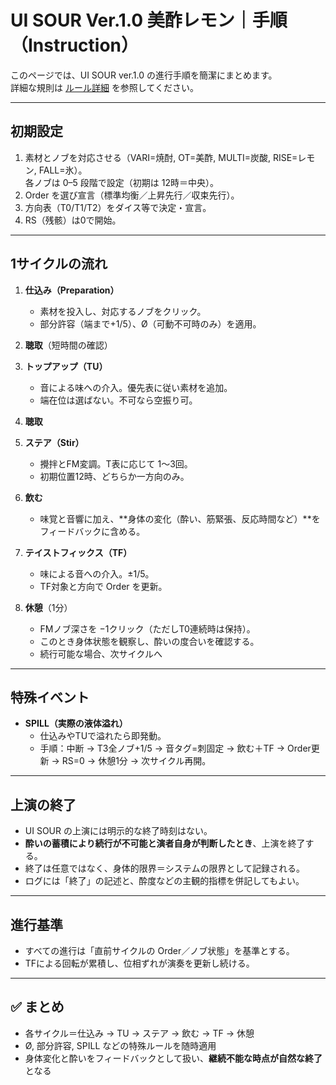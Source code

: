 # UI SOUR Ver.1.0 美酢レモン｜手順（Instruction）

このページでは、UI SOUR ver.1.0 の進行手順を簡潔にまとめます。  
詳細な規則は [ルール詳細](rules-detail.md) を参照してください。

---

## 初期設定
1. 素材とノブを対応させる（VARI=焼酎, OT=美酢, MULTI=炭酸, RISE=レモン, FALL=氷）。  
   各ノブは 0–5 段階で設定（初期は 12時＝中央）。  
2. Order を選び宣言（標準均衡／上昇先行／収束先行）。  
3. 方向表（T0/T1/T2）をダイス等で決定・宣言。  
4. RS（残骸）は0で開始。

---

## 1サイクルの流れ
1. **仕込み（Preparation）**  
   - 素材を投入し、対応するノブをクリック。  
   - 部分許容（端まで+1/5）、Ø（可動不可時のみ）を適用。  

2. **聴取**（短時間の確認）  

3. **トップアップ（TU）**  
   - 音による味への介入。優先表に従い素材を追加。  
   - 端在位は選ばない。不可なら空振り可。  

4. **聴取**  

5. **ステア（Stir）**  
   - 攪拌とFM変調。T表に応じて 1〜3回。  
   - 初期位置12時、どちらか一方向のみ。  

6. **飲む**  
   - 味覚と音響に加え、**身体の変化（酔い、筋緊張、反応時間など）**をフィードバックに含める。  

7. **テイストフィックス（TF）**  
   - 味による音への介入。±1/5。  
   - TF対象と方向で Order を更新。  

8. **休憩**（1分）  
   - FMノブ深さを −1クリック（ただしT0連続時は保持）。  
   - このとき身体状態を観察し、酔いの度合いを確認する。
   - 続行可能な場合、次サイクルへ 

---

## 特殊イベント
- **SPILL（実際の液体溢れ）**  
  - 仕込みやTUで溢れたら即発動。  
  - 手順：中断 → T3全ノブ+1/5 → 音タグ=刺固定 → 飲む＋TF → Order更新 → RS=0 → 休憩1分 → 次サイクル再開。  

---

## 上演の終了
- UI SOUR の上演には明示的な終了時刻はない。  
- **酔いの蓄積により続行が不可能と演者自身が判断したとき**、上演を終了する。  
- 終了は任意ではなく、身体的限界＝システムの限界として記録される。  
- ログには「終了」の記述と、酔度などの主観的指標を併記してもよい。  

---

## 進行基準
- すべての進行は「直前サイクルの Order／ノブ状態」を基準とする。  
- TFによる回転が累積し、位相ずれが演奏を更新し続ける。  

---

## ✅ まとめ
- 各サイクル＝仕込み → TU → ステア → 飲む → TF → 休憩  
- Ø, 部分許容, SPILL などの特殊ルールを随時適用  
- 身体変化と酔いをフィードバックとして扱い、**継続不能な時点が自然な終了**となる
